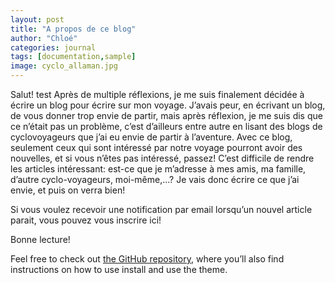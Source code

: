 ```yaml
---
layout: post
title: "A propos de ce blog"
author: "Chloé"
categories: journal
tags: [documentation,sample]
image: cyclo_allaman.jpg
---
```


Salut! test
Après de multiple réflexions, je me suis finalement décidée à écrire un blog pour écrire sur mon voyage. J’avais peur, en écrivant un blog, de vous donner trop envie de partir, mais après réflexion, je me suis dis que ce n’était pas un problème, c’est d’ailleurs entre autre en lisant des blogs de cyclovoyageurs que j’ai eu envie de partir à l’aventure.
Avec ce blog, seulement ceux qui sont intéressé par notre voyage pourront avoir des nouvelles, et si vous n’êtes pas intéressé, passez!
C’est difficile de rendre les articles intéressant: est-ce que je m’adresse à mes amis, ma famille, d’autre cyclo-voyageurs, moi-même,...? Je vais donc écrire ce que j’ai envie, et puis on verra bien!

Si vous voulez recevoir une notification par email lorsqu’un nouvel article parait, vous pouvez vous inscrire ici! 

Bonne lecture!

Feel free to check out <a href="https://github.com/LeNPaul/jekyll-starter-kit" target="_blank">the GitHub repository</a>, where you’ll also find instructions on how to use install and use the theme.
